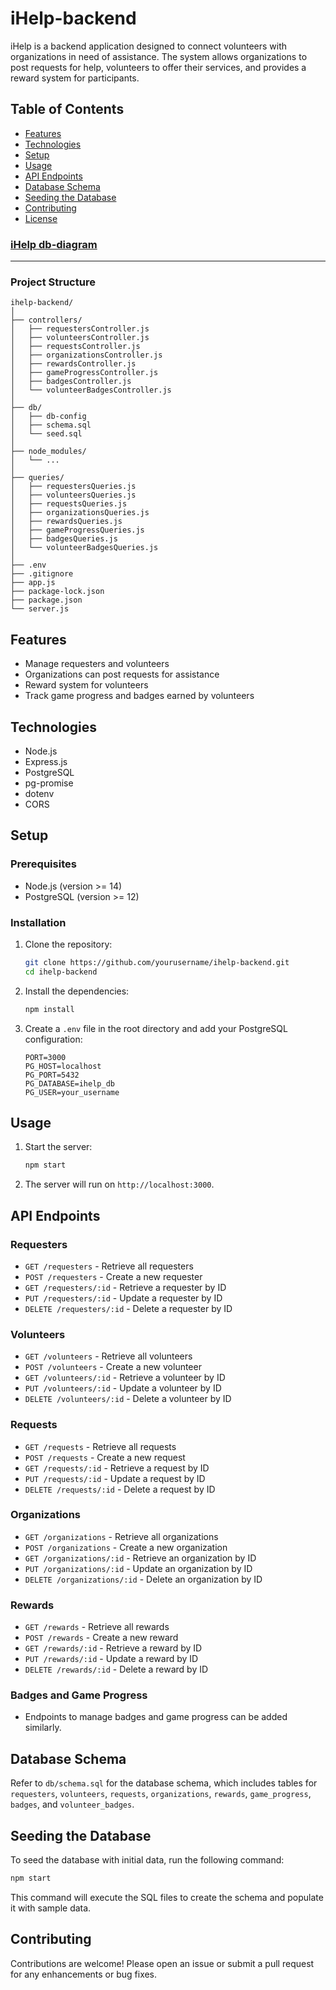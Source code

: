 # iHelp-backend

iHelp is a backend application designed to connect volunteers with organizations in need of assistance. The system allows organizations to post requests for help, volunteers to offer their services, and provides a reward system for participants.

## Table of Contents
- [Features](#features)
- [Technologies](#technologies)
- [Setup](#setup)
- [Usage](#usage)
- [API Endpoints](#api-endpoints)
- [Database Schema](#database-schema)
- [Seeding the Database](#seeding-the-database)
- [Contributing](#contributing)
- [License](#license)

### [iHelp db-diagram](https://dbdiagram.io/d/iHelp-66f49db63430cb846ca4076d)

<hr />

### Project Structure

```
ihelp-backend/
│
├── controllers/
│   ├── requestersController.js
│   ├── volunteersController.js
│   ├── requestsController.js
│   ├── organizationsController.js
│   ├── rewardsController.js
│   ├── gameProgressController.js
│   ├── badgesController.js
│   └── volunteerBadgesController.js
│
├── db/
│   ├── db-config
│   ├── schema.sql
│   └── seed.sql
│
├── node_modules/
│   └── ...
│
├── queries/
│   ├── requestersQueries.js
│   ├── volunteersQueries.js
│   ├── requestsQueries.js
│   ├── organizationsQueries.js
│   ├── rewardsQueries.js
│   ├── gameProgressQueries.js
│   ├── badgesQueries.js
│   └── volunteerBadgesQueries.js
│
├── .env
├── .gitignore
├── app.js
├── package-lock.json
├── package.json
└── server.js
```

## Features
- Manage requesters and volunteers
- Organizations can post requests for assistance
- Reward system for volunteers
- Track game progress and badges earned by volunteers

## Technologies
- Node.js
- Express.js
- PostgreSQL
- pg-promise
- dotenv
- CORS

## Setup

### Prerequisites
- Node.js (version >= 14)
- PostgreSQL (version >= 12)

### Installation
1. Clone the repository:
   ```bash
   git clone https://github.com/yourusername/ihelp-backend.git
   cd ihelp-backend
   ```

2. Install the dependencies:
   ```bash
   npm install
   ```

3. Create a `.env` file in the root directory and add your PostgreSQL configuration:
   ```env
   PORT=3000
   PG_HOST=localhost
   PG_PORT=5432
   PG_DATABASE=ihelp_db
   PG_USER=your_username
   ```

## Usage

1. Start the server:
   ```bash
   npm start
   ```

2. The server will run on `http://localhost:3000`.

## API Endpoints

### Requesters
- `GET /requesters` - Retrieve all requesters
- `POST /requesters` - Create a new requester
- `GET /requesters/:id` - Retrieve a requester by ID
- `PUT /requesters/:id` - Update a requester by ID
- `DELETE /requesters/:id` - Delete a requester by ID

### Volunteers
- `GET /volunteers` - Retrieve all volunteers
- `POST /volunteers` - Create a new volunteer
- `GET /volunteers/:id` - Retrieve a volunteer by ID
- `PUT /volunteers/:id` - Update a volunteer by ID
- `DELETE /volunteers/:id` - Delete a volunteer by ID

### Requests
- `GET /requests` - Retrieve all requests
- `POST /requests` - Create a new request
- `GET /requests/:id` - Retrieve a request by ID
- `PUT /requests/:id` - Update a request by ID
- `DELETE /requests/:id` - Delete a request by ID

### Organizations
- `GET /organizations` - Retrieve all organizations
- `POST /organizations` - Create a new organization
- `GET /organizations/:id` - Retrieve an organization by ID
- `PUT /organizations/:id` - Update an organization by ID
- `DELETE /organizations/:id` - Delete an organization by ID

### Rewards
- `GET /rewards` - Retrieve all rewards
- `POST /rewards` - Create a new reward
- `GET /rewards/:id` - Retrieve a reward by ID
- `PUT /rewards/:id` - Update a reward by ID
- `DELETE /rewards/:id` - Delete a reward by ID

### Badges and Game Progress
- Endpoints to manage badges and game progress can be added similarly.

## Database Schema
Refer to `db/schema.sql` for the database schema, which includes tables for `requesters`, `volunteers`, `requests`, `organizations`, `rewards`, `game_progress`, `badges`, and `volunteer_badges`.

## Seeding the Database
To seed the database with initial data, run the following command:
```bash
npm start
```
This command will execute the SQL files to create the schema and populate it with sample data.

## Contributing
Contributions are welcome! Please open an issue or submit a pull request for any enhancements or bug fixes.